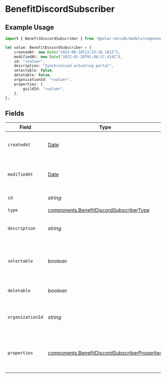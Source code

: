 # BenefitDiscordSubscriber

## Example Usage

```typescript
import { BenefitDiscordSubscriber } from "@polar-sh/sdk/models/components";

let value: BenefitDiscordSubscriber = {
    createdAt: new Date("2023-08-18T13:53:16.181Z"),
    modifiedAt: new Date("2022-01-28T01:08:57.414Z"),
    id: "<value>",
    description: "Synchronised actuating portal",
    selectable: false,
    deletable: false,
    organizationId: "<value>",
    properties: {
        guildId: "<value>",
    },
};
```

## Fields

| Field                                                                                                          | Type                                                                                                           | Required                                                                                                       | Description                                                                                                    |
| -------------------------------------------------------------------------------------------------------------- | -------------------------------------------------------------------------------------------------------------- | -------------------------------------------------------------------------------------------------------------- | -------------------------------------------------------------------------------------------------------------- |
| `createdAt`                                                                                                    | [Date](https://developer.mozilla.org/en-US/docs/Web/JavaScript/Reference/Global_Objects/Date)                  | :heavy_check_mark:                                                                                             | Creation timestamp of the object.                                                                              |
| `modifiedAt`                                                                                                   | [Date](https://developer.mozilla.org/en-US/docs/Web/JavaScript/Reference/Global_Objects/Date)                  | :heavy_check_mark:                                                                                             | Last modification timestamp of the object.                                                                     |
| `id`                                                                                                           | *string*                                                                                                       | :heavy_check_mark:                                                                                             | The ID of the benefit.                                                                                         |
| `type`                                                                                                         | [components.BenefitDiscordSubscriberType](../../models/components/benefitdiscordsubscribertype.md)             | :heavy_check_mark:                                                                                             | N/A                                                                                                            |
| `description`                                                                                                  | *string*                                                                                                       | :heavy_check_mark:                                                                                             | The description of the benefit.                                                                                |
| `selectable`                                                                                                   | *boolean*                                                                                                      | :heavy_check_mark:                                                                                             | Whether the benefit is selectable when creating a product.                                                     |
| `deletable`                                                                                                    | *boolean*                                                                                                      | :heavy_check_mark:                                                                                             | Whether the benefit is deletable.                                                                              |
| `organizationId`                                                                                               | *string*                                                                                                       | :heavy_check_mark:                                                                                             | The ID of the organization owning the benefit.                                                                 |
| `properties`                                                                                                   | [components.BenefitDiscordSubscriberProperties](../../models/components/benefitdiscordsubscriberproperties.md) | :heavy_check_mark:                                                                                             | Properties available to subscribers for a benefit of type `discord`.                                           |